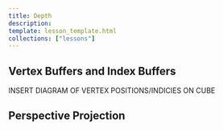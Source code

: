 ```yaml
---
title: Depth
description: 
template: lesson_template.html
collections: ["lessons"]
---
```


## Vertex Buffers and Index Buffers

INSERT DIAGRAM OF VERTEX POSITIONS/INDICIES ON CUBE

## Perspective Projection